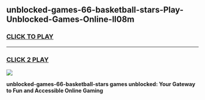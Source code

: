 
## unblocked-games-66-basketball-stars-Play-Unblocked-Games-Online-ll08m
<h3>
<a href="https://premium76.site?title=unblocked-games-66-basketball-stars&ref=24A">CLICK TO PLAY</a></h3>
<hr>

<h3>
<a href="https://premium76.site?title=unblocked-games-66-basketball-stars&ref=24A">CLICK 2 PLAY</a>
  
</h3>

<a href="https://premium76.site?title=unblocked-games-66-basketball-stars&ref=24A"><img src="https://clearcache.store/games.png"></a>


**unblocked-games-66-basketball-stars games unblocked: Your Gateway to Fun and Accessible Online Gaming**
